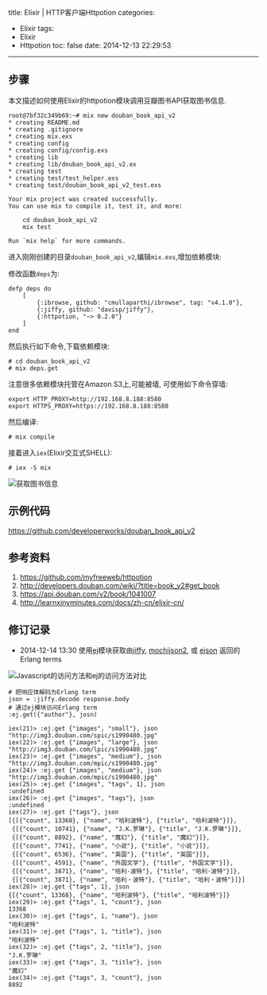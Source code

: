 title: Elixir | HTTP客户端Httpotion
categories:
  - Elixir
tags:
  - Elixir
  - Httpotion
toc: false
date: 2014-12-13 22:29:53
---


## 步骤

本文描述如何使用Elixir的httpotion模块调用豆瓣图书API获取图书信息.

    root@7bf32c349b69:~# mix new douban_book_api_v2
    * creating README.md
    * creating .gitignore
    * creating mix.exs
    * creating config
    * creating config/config.exs
    * creating lib
    * creating lib/douban_book_api_v2.ex
    * creating test
    * creating test/test_helper.exs
    * creating test/douban_book_api_v2_test.exs

    Your mix project was created successfully.
    You can use mix to compile it, test it, and more:

        cd douban_book_api_v2
        mix test

    Run `mix help` for more commands.


进入刚刚创建的目录`douban_book_api_v2`,编辑`mix.exs`,增加依赖模块:

修改函数`deps`为:

```
defp deps do
    [
        {:ibrowse, github: "cmullaparthi/ibrowse", tag: "v4.1.0"},
        {:jiffy, github: "davisp/jiffy"},
        {:httpotion, "~> 0.2.0"}
    ]
end
```

然后执行如下命令,下载依赖模块:

```
# cd douban_book_api_v2
# mix deps.get
```

注意很多依赖模块托管在Amazon S3上,可能被墙, 可使用如下命令穿墙:

```
export HTTP_PROXY=http://192.168.8.188:8580
export HTTPS_PROXY=https://192.168.8.188:8580
```

然后编译:

```
# mix compile
```

接着进入`iex`(Elixir交互式SHELL):

```
# iex -S mix
```
![获取图书信息](/assets/images/F228B9AD-80CE-4875-AFCB-49BF5446A67D.png)


## 示例代码

https://github.com/developerworks/douban_book_api_v2


## 参考资料

1. https://github.com/myfreeweb/httpotion
2. http://developers.douban.com/wiki/?title=book_v2#get_book
3. https://api.douban.com/v2/book/1041007
4. http://learnxinyminutes.com/docs/zh-cn/elixir-cn/


## 修订记录

- 2014-12-14 13:30
使用[ej][4]模块获取由[jiffy][1], [mochijson2][2], 或 [ejson][3] 返回的Erlang terms

![Javascript的访问方法和ej的访问方法对比](/assets/images/C2B21544-3DDE-48FF-A83E-229C5463790A.png)

```
# 把响应体解码为Erlang term
json = :jiffy.decode response.body
# 通过ej模块访问Erlang term
:ej.get({"author"}, josn)
```

```
iex(21)> :ej.get {"images", "small"}, json
"http://img3.douban.com/spic/s1990480.jpg"
iex(22)> :ej.get {"images", "large"}, json
"http://img3.douban.com/lpic/s1990480.jpg"
iex(23)> :ej.get {"images", "medium"}, json
"http://img3.douban.com/mpic/s1990480.jpg"
iex(24)> :ej.get {"images", "medium"}, json
"http://img3.douban.com/mpic/s1990480.jpg"
iex(25)> :ej.get {"images", "tags", 1}, json
:undefined
iex(26)> :ej.get {"images", "tags"}, json
:undefined
iex(27)> :ej.get {"tags"}, json
[{[{"count", 13368}, {"name", "哈利波特"}, {"title", "哈利波特"}]},
 {[{"count", 10741}, {"name", "J.K.罗琳"}, {"title", "J.K.罗琳"}]},
 {[{"count", 8892}, {"name", "魔幻"}, {"title", "魔幻"}]},
 {[{"count", 7741}, {"name", "小说"}, {"title", "小说"}]},
 {[{"count", 6536}, {"name", "英国"}, {"title", "英国"}]},
 {[{"count", 4591}, {"name", "外国文学"}, {"title", "外国文学"}]},
 {[{"count", 3871}, {"name", "哈利·波特"}, {"title", "哈利·波特"}]},
 {[{"count", 3871}, {"name", "哈利・波特"}, {"title", "哈利・波特"}]}]
iex(28)> :ej.get {"tags", 1}, json
{[{"count", 13368}, {"name", "哈利波特"}, {"title", "哈利波特"}]}
iex(29)> :ej.get {"tags", 1, "count"}, json
13368
iex(30)> :ej.get {"tags", 1, "name"}, json
"哈利波特"
iex(31)> :ej.get {"tags", 1, "title"}, json
"哈利波特"
iex(32)> :ej.get {"tags", 2, "title"}, json
"J.K.罗琳"
iex(33)> :ej.get {"tags", 3, "title"}, json
"魔幻"
iex(34)> :ej.get {"tags", 3, "count"}, json
8892
```

  [1]: https://github.com/davisp/jiffy
  [2]: https://github.com/mochi/mochiweb
  [3]: https://github.com/benoitc/ejson
  [4]: https://github.com/seth/ej


